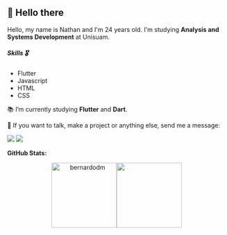 ## 👋 Hello there

<p align="left"> 
  Hello, my name is Nathan and I'm 24 years old.
  I'm studying <strong>Analysis and Systems Development</strong> at Unisuam.
</p>

<!-- <img src="images/image.png" min-width="300px" max-width="300px" width="300px" align="right"> -->

<p align="left"> 
<h5>Skills 🎖</h5>

<ul>
<li>Flutter</li>
<li>Javascript</li>
<li>HTML</li>
<li>CSS</li>
</ul>
</p>

<p align="left">
  📚 I’m currently studying <strong>Flutter</strong> and <strong>Dart</strong>.
</p>

<!-- <p align="left"> 
  🚩 <strong>Future Goals</strong>:Know and study the new technologies that arise, especially Flutter, and contribute more to the community.
</p> -->

<p align="left">
  💌 If you want to talk, make a project or anything else, send me a message:
</p>

<p align="left">
  <a href="mailto:bernardo.duartemiranda@gmail.com" alt="Gmail">
  <img src="https://img.shields.io/badge/-Gmail-FF0000?style=for-the-badge&labelColor=FF0000&logo=gmail&logoColor=white&link=bernardo.duartemiranda@gmail.com" /></a>

  <a href="https://www.linkedin.com/in/bernardo-duarte-a7300b15a/" alt="Linkedin">
  <img src="https://img.shields.io/badge/-Linkedin-0e76a8?style=for-the-badge&logo=Linkedin&logoColor=white&link=https://www.linkedin.com/in/bernardo-duarte-a7300b15a/" /></a>
</p>  

**GitHub Stats:**

<p align="center">
<img align="" height='150px' src="https://github-readme-stats.vercel.app/api?username=bernardodm&hide_title=true&show_icons=true&theme=gotham" alt="bernardodm" /><img align="" height='150px' src="https://github-readme-stats.vercel.app/api/top-langs/?username=bernardodm&hide_title=false&layout=compact&theme=gotham&count_private=true" />
</p>

